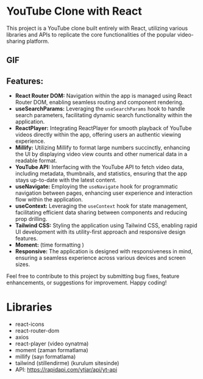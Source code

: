 
# YouTube Clone with React

This project is a YouTube clone built entirely with React, utilizing various libraries and APIs to replicate the core functionalities of the popular video-sharing platform.

## GIF




## Features:

- **React Router DOM:** Navigation within the app is managed using React Router DOM, enabling seamless routing and component rendering.
- **useSearchParams:** Leveraging the `useSearchParams` hook to handle search parameters, facilitating dynamic search functionality within the application.
- **ReactPlayer:** Integrating ReactPlayer for smooth playback of YouTube videos directly within the app, offering users an authentic viewing experience.
- **Millify:** Utilizing Millify to format large numbers succinctly, enhancing the UI by displaying video view counts and other numerical data in a readable format.
- **YouTube API:** Interfacing with the YouTube API to fetch video data, including metadata, thumbnails, and statistics, ensuring that the app stays up-to-date with the latest content.
- **useNavigate:** Employing the `useNavigate` hook for programmatic navigation between pages, enhancing user experience and interaction flow within the application.
- **useContext:** Leveraging the `useContext` hook for state management, facilitating efficient data sharing between components and reducing prop drilling.
- **Tailwind CSS:** Styling the application using Tailwind CSS, enabling rapid UI development with its utility-first approach and responsive design features.
- **Moment:** (time formatting )
- **Responsive:** The application is designed with responsiveness in mind, ensuring a seamless experience across various devices and screen sizes.



Feel free to contribute to this project by submitting bug fixes, feature enhancements, or suggestions for improvement. Happy coding!

# Libraries 

- react-icons
- react-router-dom
- axios
- react-player (video oynatma)
- moment (zaman formatlama)
- millify (sayı formatlama)
- tailwind (stillendirme) (kurulum sitesinde)
- API: https://rapidapi.com/ytjar/api/yt-api
